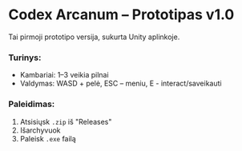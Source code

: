 # Codex Arcanum – Prototipas v1.0

Tai pirmoji prototipo versija, sukurta Unity aplinkoje.

### Turinys:
- Kambariai: 1–3 veikia pilnai
- Valdymas: WASD + pelė, ESC – meniu, E - interact/saveikauti

### Paleidimas:
1. Atsisiųsk `.zip` iš "Releases"
2. Išarchyvuok
3. Paleisk `.exe` failą
